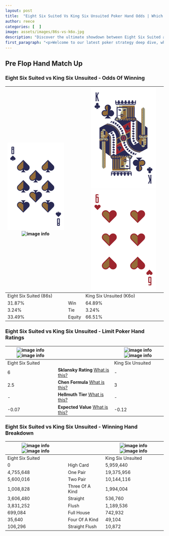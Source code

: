 ```yaml
---
layout: post
title:  "Eight Six Suited Vs King Six Unsuited Poker Hand Odds | Which Is The Better Hand In Poker? A Complete Guide"
author: reece
categories: [  ]
image: assets/images/86s-vs-k6o.jpg
description: "Discover the ultimate showdown between Eight Six Suited and King Six Unsuited in poker! Uncover the odds, strategies, and scenarios where one hand triumphs over the other. Get ready to up your poker game with this thrilling analysis."
first_paragraph: "<p>Welcome to our latest poker strategy deep dive, where we're pitting two distinct hands against each other in a high-stakes showdown: Eight Six Suited vs King Six Unsuited.</p><p>In the dynamic world of poker, every decision counts, and knowing which hand holds the upper hand is key to your success at the table.</p><p>In this article, we'll dissect these two hands, explore the scenarios where one dominates the other, and equip you with the knowledge to make strategic choices that can tip the odds in your favor.</p><p>Get ready to unravel the intriguing dynamics of these poker hands and elevate your game to new heights.</p>"
---
```




[comment]: # (sp0)

## Pre Flop Hand Match Up

<div class="table hand-ratings" markdown="1"> 



### Eight Six Suited vs King Six Unsuited - Odds Of Winning


    
| ![image info](assets/images/hand1/8.png) ![image info](assets/images/hand1/6s.png) |  | ![image info](assets/images/hand2/k.png) ![image info](assets/images/hand2/6o.png) |
| -------- | -------- | -------- |
| Eight Six Suited (86s) |  | King Six Unsuited (K6o) |
| 31.87% | Win | 64.89% |
| 3.24% | Tie | 3.24% |
| 33.49% | Equity | 66.51% |




[comment]: # (sp1)



### Eight Six Suited vs King Six Unsuited - Limit Poker Hand Ratings


    
| ![image info](https://www.riverpairs.com/assets/images/hand1/8.png) ![image info](https://www.riverpairs.com/assets/images/hand1/6s.png) |  | ![image info](https://www.riverpairs.com/assets/images/hand2/k.png) ![image info](https://www.riverpairs.com/assets/images/hand2/6o.png) |
| -------- | -------- | -------- |
| Eight Six Suited |  | King Six Unsuited |
| 6 | **Sklansky Rating** [What is this?](/sklansky-rating-explained) | - |
| 2.5 | **Chen Formula** [What is this?](/chen-formula-explained) | 3 |
| - | **Hellmuth Tier** [What is this?](/Hellmuth-tier-explained) | - |
| -0.07 | **Expected Value** [What is this?](/expected-value-explained) | -0.12 |




[comment]: # (sp2)



### Eight Six Suited vs King Six Unsuited - Winning Hand Breakdown


    
| ![image info](https://www.riverpairs.com/assets/images/hand1/8.png) ![image info](https://www.riverpairs.com/assets/images/hand1/6s.png) |  | ![image info](https://www.riverpairs.com/assets/images/hand2/k.png) ![image info](https://www.riverpairs.com/assets/images/hand2/6o.png) |
| -------- | -------- | -------- |
| Eight Six Suited |  | King Six Unsuited |
| 0 | High Card | 5,959,440 |
| 4,755,648 | One Pair | 19,375,956 |
| 5,600,016 | Two Pair | 10,144,116 |
| 1,008,828 | Three Of A Kind | 1,994,004 |
| 3,606,480 | Straight | 536,760 |
| 3,831,252 | Flush | 1,189,536 |
| 699,084 | Full House | 742,932 |
| 35,640 | Four Of A Kind | 49,104 |
| 106,296 | Straight Flush | 10,872 |




[comment]: # (sp3)



</div>

[comment]: # (sp4)



[comment]: # (sp5)

